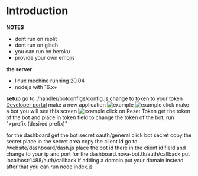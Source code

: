 # Introduction

**NOTES**
* dont run on replit
* dont run on glitch
* you can run on heroku
* provide your own emojis

**the server**
* linux mechine running 20.04
* nodejs with 16.x+

**setup**
go to ./handler/botconfigs/config.js
change to token to your token [Developer portal](https://discord.com/developers/applications)
make a new application
![example](https://cdn.nova-bot.tk/chrome_o6R5KsOUJK.png/direct)
![example](https://cdn.nova-bot.tk/chrome_u7hUBxQsFx.png/direct)
click make a bot
you will see this screen
![example](https://cdn.nova-bot.tk/chrome_39yF1XTOk6.png/direct)
click on Reset Token
get the token of the bot and place in token field
to change the token of the bot, run ">prefix (desired prefix)"

for the dashboard get the bot secret
oauth/general
click bot secret
copy the secret place in the secret area
copy the client id 
go to /website/dashboard/dash.js
place the bot id there in the client id field
and change to your ip and port 
for the dashboard.nova-bot.tk/auth/callback
put localhost:1488/auth/callback
if adding a domain put your domain instead
after that you can run node index.js
